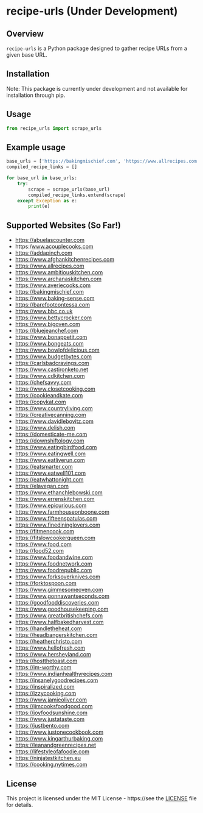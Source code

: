 # recipe-urls (Under Development)

## Overview

`recipe-urls` is a Python package designed to gather recipe URLs from a given base URL.

## Installation

Note: This package is currently under development and not available for installation through pip.

<!-- https://```bash
pip install recipe-urls
``` -->

## Usage

```python
from recipe_urls import scrape_urls
```

## Example usage

```python
base_urls = ['https://bakingmischief.com', 'https://www.allrecipes.com']
compiled_recipe_links = []

for base_url in base_urls:
    try:
        scrape = scrape_urls(base_url)
        compiled_recipe_links.extend(scrape)
    except Exception as e:
        print(e)
```

## Supported Websites (So Far!)

- https://abuelascounter.com
- https:/www.acouplecooks.com
- https://addapinch.com
- https://www.afghankitchenrecipes.com
- https://www.allrecipes.com
- https://www.ambitiouskitchen.com
- https://www.archanaskitchen.com
- https://www.averiecooks.com
- https://bakingmischief.com
- https://www.baking-sense.com
- https://barefootcontessa.com
- https://www.bbc.co.uk
- https://www.bettycrocker.com
- https://www.bigoven.com
- https://bluejeanchef.com
- https://www.bonappetit.com
- https://www.bongeats.com
- https://www.bowlofdelicious.com
- https://www.budgetbytes.com
- https://carlsbadcravings.com
- https://www.castironketo.net
- https://www.cdkitchen.com
- https://chefsavvy.com
- https://www.closetcooking.com
- https://cookieandkate.com
- https://copykat.com 
- https://www.countryliving.com
- https://creativecanning.com
- https://www.davidlebovitz.com
- https://www.delish.com
- https://domesticate-me.com
- https://downshiftology.com
- https://www.eatingbirdfood.com
- https://www.eatingwell.com
- https://www.eatliverun.com
- https://eatsmarter.com
- https://www.eatwell101.com
- https://eatwhattonight.com
- https://elavegan.com
- https://www.ethanchlebowski.com
- https://www.errenskitchen.com
- https://www.epicurious.com
- https://www.farmhouseonboone.com
- https://www.fifteenspatulas.com
- https://www.finedininglovers.com
- https://fitmencook.com
- https://fitslowcookerqueen.com
- https://www.food.com
- https://food52.com
- https://www.foodandwine.com
- https://www.foodnetwork.com
- https://www.foodrepublic.com
- https://www.forksoverknives.com
- https://forktospoon.com
- https://www.gimmesomeoven.com
- https://www.gonnawantseconds.com
- https://goodfooddiscoveries.com
- https://www.goodhousekeeping.com
- https://www.greatbritishchefs.com
- https://www.halfbakedharvest.com
- https://handletheheat.com
- https://headbangerskitchen.com
- https://heatherchristo.com
- https://www.hellofresh.com
- https://www.hersheyland.com
- https://hostthetoast.com
- https://im-worthy.com
- https://www.indianhealthyrecipes.com
- https://insanelygoodrecipes.com
- https://inspiralized.com
- https://izzycooking.com
- https://www.jamieoliver.com
- https://jimcooksfoodgood.com
- https://joyfoodsunshine.com
- https://www.justataste.com
- https://justbento.com
- https://www.justonecookbook.com
- https://www.kingarthurbaking.com
- https://leanandgreenrecipes.net
- https://lifestyleofafoodie.com
- https://ninjatestkitchen.eu
- https://cooking.nytimes.com


## License

This project is licensed under the MIT License - https://see the [LICENSE](LICENSE) file for details.